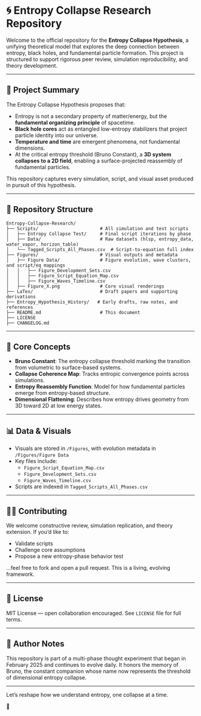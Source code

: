 # 🌀 Entropy Collapse Research Repository

Welcome to the official repository for the **Entropy Collapse Hypothesis**, a unifying theoretical model that explores the deep connection between entropy, black holes, and fundamental particle formation. This project is structured to support rigorous peer review, simulation reproducibility, and theory development.

---

## 🔬 Project Summary

The Entropy Collapse Hypothesis proposes that:

- Entropy is not a secondary property of matter/energy, but the **fundamental organizing principle** of spacetime.
- **Black hole cores** act as entangled low-entropy stabilizers that project particle identity into our universe.
- **Temperature and time** are emergent phenomena, not fundamental dimensions.
- At the critical entropy threshold (Bruno Constant), a **3D system collapses to a 2D field**, enabling a surface-projected reassembly of fundamental particles.

This repository captures every simulation, script, and visual asset produced in pursuit of this hypothesis.

---

## 📁 Repository Structure

```
Entropy-Collapse-Research/
├── Scripts/                       # All simulation and test scripts
│   ├── Entropy Collapse Test/     # Final script iterations by phase
│   ├── Data/                      # Raw datasets (hlsp, entropy_data, water_vapor, horizon_table)
│   └── Tagged_Scripts_All_Phases.csv  # Script-to-equation full index
├── Figures/                       # Visual outputs and metadata
│   ├── Figure Data/               # Figure evolution, wave clusters, and script/eq mappings
│   │   ├── Figure_Development_Sets.csv
│   │   ├── Figure_Script_Equation_Map.csv
│   │   ├── Figure_Waves_Timeline.csv
│   ├── Figure_X.png               # Core visual renderings
├── LaTex/                         # Draft papers and supporting derivations
├── Entropy_Hypothesis_History/   # Early drafts, raw notes, and references
├── README.md                      # This document
├── LICENSE
├── CHANGELOG.md
```

---

## 🧠 Core Concepts

- **Bruno Constant**: The entropy collapse threshold marking the transition from volumetric to surface-based systems.
- **Collapse Coherence Map**: Tracks entropic convergence points across simulations.
- **Entropy Reassembly Function**: Model for how fundamental particles emerge from entropy-based structure.
- **Dimensional Flattening**: Describes how entropy drives geometry from 3D toward 2D at low energy states.

---

## 📊 Data & Visuals

- Visuals are stored in `/Figures`, with evolution metadata in `/Figures/Figure Data`
- Key files include:
  - `Figure_Script_Equation_Map.csv`
  - `Figure_Development_Sets.csv`
  - `Figure_Waves_Timeline.csv`
- Scripts are indexed in `Tagged_Scripts_All_Phases.csv`

---

## 👨‍💻 Contributing

We welcome constructive review, simulation replication, and theory extension. If you’d like to:

- Validate scripts
- Challenge core assumptions
- Propose a new entropy-phase behavior test

…feel free to fork and open a pull request. This is a living, evolving framework.

---

## 📜 License

MIT License — open collaboration encouraged. See `LICENSE` file for full terms.

---

## 🧭 Author Notes

This repository is part of a multi-phase thought experiment that began in February 2025 and continues to evolve daily. It honors the memory of Bruno, the constant companion whose name now represents the threshold of dimensional entropy collapse.

---

Let’s reshape how we understand entropy, one collapse at a time.

🧩


